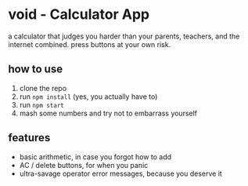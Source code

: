 # **void - Calculator App**

a calculator that judges you harder than your parents, teachers, and the internet combined. press buttons at your own risk.

## how to use

1. clone the repo  
2. run `npm install` (yes, you actually have to)  
3. run `npm start`  
4. mash some numbers and try not to embarrass yourself

## features

- basic arithmetic, in case you forgot how to add  
- AC / delete buttons, for when you panic  
- ultra-savage operator error messages, because you deserve it  